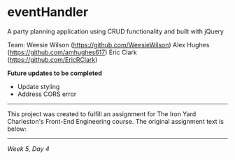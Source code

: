 # eventHandler
A party planning application using CRUD functionality and built with jQuery

Team:
Weesie Wilson (https://github.com/WeesieWilson)
Alex Hughes (https://github.com/amhughes617)
Eric Clark (https://github.com/EricRClark)

**Future updates to be completed**
* Update styling
* Address CORS error

----------------------------------

This project was created to fulfill an assignment for The Iron Yard Charleston's Front-End Engineering course. The original assignment text is below:

----------------------------------

*Week 5, Day 4*

